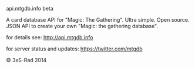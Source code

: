 api.mtgdb.info beta

A card database API for "Magic: The Gathering". Ultra simple. Open source. JSON API to create your own "Magic: the gathering database".

for details see: 
http://api.mtgdb.info 


for server status and updates: 
https://twitter.com/mtgdb

© 3xS-Rad 2014